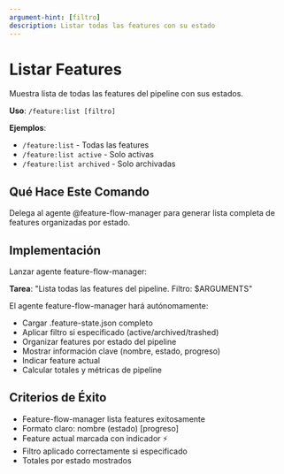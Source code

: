 ```yaml
---
argument-hint: [filtro]
description: Listar todas las features con su estado
---
```


# Listar Features

Muestra lista de todas las features del pipeline con sus estados.

**Uso**: `/feature:list [filtro]`

**Ejemplos**:
- `/feature:list` - Todas las features
- `/feature:list active` - Solo activas
- `/feature:list archived` - Solo archivadas

## Qué Hace Este Comando

Delega al agente @feature-flow-manager para generar lista completa de features organizadas por estado.

## Implementación

Lanzar agente feature-flow-manager:

**Tarea**: "Lista todas las features del pipeline. Filtro: $ARGUMENTS"

El agente feature-flow-manager hará autónomamente:
- Cargar .feature-state.json completo
- Aplicar filtro si especificado (active/archived/trashed)
- Organizar features por estado del pipeline
- Mostrar información clave (nombre, estado, progreso)
- Indicar feature actual
- Calcular totales y métricas de pipeline

## Criterios de Éxito

- Feature-flow-manager lista features exitosamente
- Formato claro: nombre (estado) [progreso]
- Feature actual marcada con indicador ⚡
- Filtro aplicado correctamente si especificado
- Totales por estado mostrados
